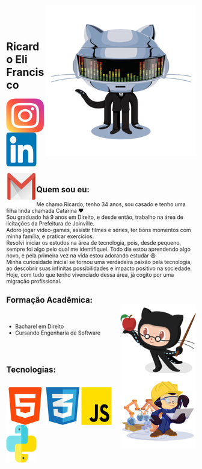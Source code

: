 <img align="right" width="400px" style="margin-top:-20px" src="/imgs/daftpunktocat-thomas.gif" width="200" height="400"/> </div>

</br>
</br>

<div dsplay="inline-block">
 
 <h1 align="left">Ricardo Eli Francisco</h1>
 <a href="https://www.instagram.com/ricardoelif">
    <img align="left" width="100px" src="/imgs/instagram.png" width="40" height="90">
  
  <a href="https://www.linkedin.com/in/ricardoelif">
    <img width="80px" src="/imgs/linkedin.png" alt="linkedin" width="130" height="90">
  
 <a href = "mailto:contato@ricardoelca">
    <img align="left" width="80px" src="/imgs/email.png" width="160" height="100">
   </a>
</div>

</br>

 
## Quem sou eu:

Me chamo Ricardo, tenho 34 anos, sou casado e tenho uma filha linda chamada Catarina :heart: </br> 
Sou graduado há 9 anos em Direito, e desde então, trabalho na área de licitações da Prefeitura de Joinville. </br>
Adoro jogar video-games, assistir filmes e séries, ter bons momentos com minha família, e praticar exercícios. </br>
Resolvi iniciar os estudos na área de tecnologia, pois, desde pequeno, sempre foi algo pelo qual me identifiquei. Todo dia estou aprendendo algo novo, e pela primeira vez na vida estou adorando estudar :laughing: </br>
Minha curiosidade inicial se tornou uma verdadeira paixão pela tecnologia, ao descobrir suas infinitas possibilidades e impacto positivo na sociedade. Hoje, com tudo que tenho vivenciado dessa área, já cogito  por uma migração profissional. 

## Formação Acadêmica:
<img align="right" width="200px" style="margin-top:-20px" src="/imgs/estudioso.png" width="50" height="200"/> </div>
</br>
* Bacharel em Direito
* Cursando Engenharia de Software
</br>
</br>


## Tecnologias: 
<img align="right" width="200px" style="margin-top:-20px" src="/imgs/trabalhador.png" width="50" height="200"/> 
</br>
<img align="left" width="100px" src="/imgs/html.png" width="50" height="100"> <img align="left" width="100px" src="/imgs/css3.png" width="50" height="100"> <img align="left" width="80px" src="/imgs/js.png" width="50" height="100"> <img align="left" width="80px" src="/imgs/python.png" width="50" height="100">
</br>
</br>

